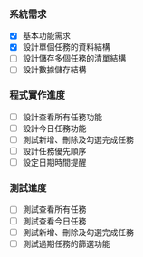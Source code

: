 ### 系統需求
- [x] 基本功能需求
- [x] 設計單個任務的資料結構
- [ ] 設計儲存多個任務的清單結構
- [ ] 設計數據儲存結構

### 程式實作進度
- [ ] 設計查看所有任務功能
- [ ] 設計今日任務功能
- [ ] 測試新增、刪除及勾選完成任務
- [ ] 設計任務優先順序
- [ ] 設定日期時間提醒

### 測試進度
- [ ] 測試查看所有任務
- [ ] 測試查看今日任務
- [ ] 測試新增、刪除及勾選完成任務
- [ ] 測試過期任務的篩選功能
